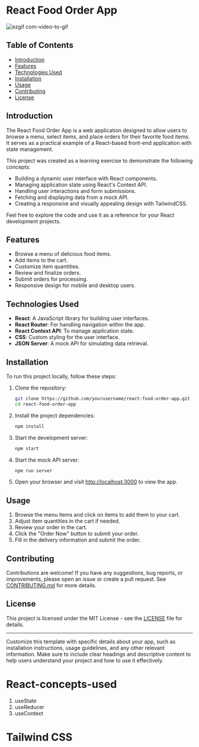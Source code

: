 
# React Food Order App

![ezgif com-video-to-gif](https://github.com/DevendraBoya/React-Food-Order-App/assets/16133919/44f23480-8d87-48e1-8a80-90ba718f8b3a)

## Table of Contents

- [Introduction](#introduction)
- [Features](#features)
- [Technologies Used](#technologies-used)
- [Installation](#installation)
- [Usage](#usage)
- [Contributing](#contributing)
- [License](#license)

## Introduction

The React Food Order App is a web application designed to allow users to browse a menu, select items, and place orders for their favorite food items. It serves as a practical example of a React-based front-end application with state management.

This project was created as a learning exercise to demonstrate the following concepts:

- Building a dynamic user interface with React components.
- Managing application state using React's Context API.
- Handling user interactions and form submissions.
- Fetching and displaying data from a mock API.
- Creating a responsive and visually appealing design with TailwindCSS.

Feel free to explore the code and use it as a reference for your React development projects.

## Features

- Browse a menu of delicious food items.
- Add items to the cart.
- Customize item quantities.
- Review and finalize orders.
- Submit orders for processing.
- Responsive design for mobile and desktop users.

## Technologies Used

- **React**: A JavaScript library for building user interfaces.
- **React Router**: For handling navigation within the app.
- **React Context API**: To manage application state.
- **CSS**: Custom styling for the user interface.
- **JSON Server**: A mock API for simulating data retrieval.

## Installation

To run this project locally, follow these steps:

1. Clone the repository:

   ```bash
   git clone https://github.com/yourusername/react-food-order-app.git
   cd react-food-order-app
   ```

2. Install the project dependencies:

   ```bash
   npm install
   ```

3. Start the development server:

   ```bash
   npm start
   ```

4. Start the mock API server:

   ```bash
   npm run server
   ```

5. Open your browser and visit [http://localhost:3000](http://localhost:3000) to view the app.

## Usage

1. Browse the menu items and click on items to add them to your cart.
2. Adjust item quantities in the cart if needed.
3. Review your order in the cart.
4. Click the "Order Now" button to submit your order.
5. Fill in the delivery information and submit the order.

## Contributing

Contributions are welcome! If you have any suggestions, bug reports, or improvements, please open an issue or create a pull request. See [CONTRIBUTING.md](CONTRIBUTING.md) for more details.

## License

This project is licensed under the MIT License - see the [LICENSE](LICENSE) file for details.

---

Customize this template with specific details about your app, such as installation instructions, usage guidelines, and any other relevant information. Make sure to include clear headings and descriptive content to help users understand your project and how to use it effectively.

# React-concepts-used

1. useState
2. useReducer
3. useContext

# Tailwind CSS
   
